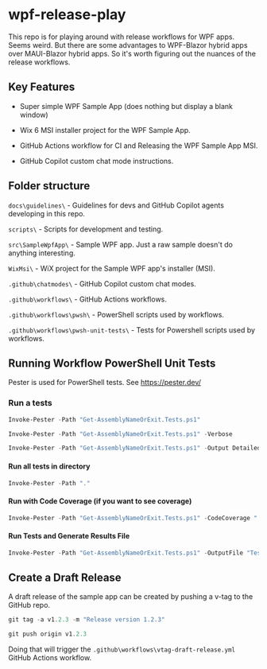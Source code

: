 # wpf-release-play

This repo is for playing around with release workflows for WPF apps.
Seems weird. But there are some advantages to WPF-Blazor hybrid apps
over MAUI-Blazor hybrid apps. So it's worth figuring out the nuances
of the release workflows.

## Key Features

- Super simple WPF Sample App (does nothing but display a blank window)

- Wix 6 MSI installer project for the WPF Sample App.

- GitHub Actions workflow for CI and Releasing the WPF Sample App MSI.

- GitHub Copilot custom chat mode instructions.

## Folder structure

`docs\guidelines\` - Guidelines for devs and GitHub Copilot agents developing in this repo.

`scripts\` - Scripts for development and testing.

`src\SampleWpfApp\` - Sample WPF app. Just a raw sample doesn't do anything interesting.

`WixMsi\` - WiX project for the Sample WPF app's installer (MSI).

`.github\chatmodes\` - GitHub Copilot custom chat modes.

`.github\workflows\` - GitHub Actions workflows.

`.github\workflows\pwsh\` - PowerShell scripts used by workflows.

`.github\workflows\pwsh-unit-tests\` - Tests for Powershell scripts used by workflows.

## Running Workflow PowerShell Unit Tests

Pester is used for PowerShell tests. See https://pester.dev/

### Run a tests

```PowerShell
Invoke-Pester -Path "Get-AssemblyNameOrExit.Tests.ps1"

Invoke-Pester -Path "Get-AssemblyNameOrExit.Tests.ps1" -Verbose

Invoke-Pester -Path "Get-AssemblyNameOrExit.Tests.ps1" -Output Detailed
```

#### Run all tests in directory

```PowerShell
Invoke-Pester -Path "."
```

#### Run with Code Coverage (if you want to see coverage)

```PowerShell
Invoke-Pester -Path "Get-AssemblyNameOrExit.Tests.ps1" -CodeCoverage "../pwsh/Get-AssemblyNameOrExit.psm1"
```

#### Run Tests and Generate Results File

```PowerShell
Invoke-Pester -Path "Get-AssemblyNameOrExit.Tests.ps1" -OutputFile "TestResults.xml" -OutputFormat NUnitXml
```

## Create a Draft Release

A draft release of the sample app can be created by pushing a v-tag to the GitHub repo.

```PowerShell
git tag -a v1.2.3 -m "Release version 1.2.3"

git push origin v1.2.3
```

Doing that will trigger the `.github\workflows\vtag-draft-release.yml` GitHub Actions workflow.
